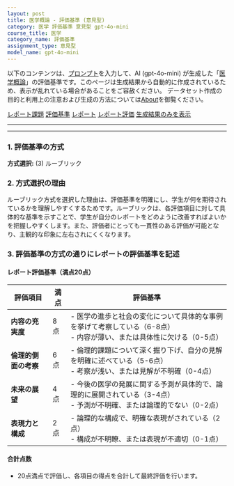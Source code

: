 ```yaml
---
layout: post
title: 医学概論 - 評価基準 (意見型)
category: 医学 評価基準 意見型 gpt-4o-mini
course_title: 医学
category_name: 評価基準
assignment_type: 意見型
model_name: gpt-4o-mini
---
```


以下のコンテンツは、[プロンプト](https://github.com/takedatoshiyuki/synthetic_assignments/tree/main/generated/医学/gpt-4o-mini/prompt_評価基準-意見型.md)を入力して、AI (gpt-4o-mini) が生成した「[医学概論](/contents/医学/)」の評価基準です。このページは生成結果から自動的に作成されているため、表示が乱れている場合があることをご容赦ください。
データセット作成の目的と利用上の注意および生成の方法については[About](/About)を御覧ください。

[レポート課題](../レポート課題-意見型)
[評価基準](../評価基準-意見型)
[レポート](../レポート-意見型)
[レポート評価](../レポート評価-意見型)
[生成結果のみを表示](https://github.com/takedatoshiyuki/synthetic_assignments/tree/main/generated/医学/gpt-4o-mini/評価基準-意見型.md)
  

***
***
  
### 1. 評価基準の方式
**方式選択:** (3) ルーブリック

### 2. 方式選択の理由
ルーブリック方式を選択した理由は、評価基準を明確にし、学生が何を期待されているかを理解しやすくするためです。ルーブリックは、各評価項目に対して具体的な基準を示すことで、学生が自分のレポートをどのように改善すればよいかを把握しやすくします。また、評価者にとっても一貫性のある評価が可能となり、主観的な印象に左右されにくくなります。

### 3. 評価基準の方式の通りにレポートの評価基準を記述

#### レポート評価基準（満点20点）

| 評価項目                     | 満点 | 評価基準                                                                                     |
|------------------------------|------|----------------------------------------------------------------------------------------------|
| **内容の充実度**             | 8点  | - 医学の進歩と社会の変化について具体的な事例を挙げて考察している（6-8点）<br>- 内容が薄い、または具体性に欠ける（0-5点） |
| **倫理的側面の考察**         | 6点  | - 倫理的課題について深く掘り下げ、自分の見解を明確に述べている（5-6点）<br>- 考察が浅い、または見解が不明確（0-4点） |
| **未来の展望**               | 4点  | - 今後の医学の発展に関する予測が具体的で、論理的に展開されている（3-4点）<br>- 予測が不明確、または論理的でない（0-2点） |
| **表現力と構成**             | 2点  | - 論理的な構成で、明確な表現がされている（2点）<br>- 構成が不明瞭、または表現が不適切（0-1点） |

#### 合計点数
- 20点満点で評価し、各項目の得点を合計して最終評価を行います。
